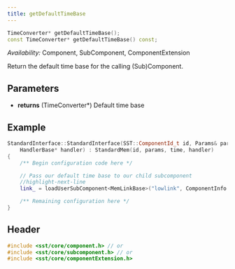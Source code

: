 ```yaml
---
title: getDefaultTimeBase
---
```


```cpp
TimeConverter* getDefaultTimeBase();
const TimeConverter* getDefaultTimeBase() const;
```
*Availability:* Component, SubComponent, ComponentExtension

Return the default time base for the calling (Sub)Component.

## Parameters
* **returns** (TimeConverter*) Default time base

## Example

<!--- SOURCE_CODE: sst-elements/src/sst/elements/memHierarchy/standardInterface.cc --->
```cpp title="Excerpt from sst-elements/src/sst/elements/memHierarchy/standardInterface.cc"
StandardInterface::StandardInterface(SST::ComponentId_t id, Params& params, TimeConverter* time,
    HandlerBase* handler) : StandardMem(id, params, time, handler)
{
    /** Begin configuration code here */

    // Pass our default time base to our child subcomponent
    //highlight-next-line
    link_ = loadUserSubComponent<MemLinkBase>("lowlink", ComponentInfo::SHARE_NONE, getDefaultTimeBase());

    /** Remaining configuration here */
}
```

## Header
```cpp
#include <sst/core/component.h> // or
#include <sst/core/subcomponent.h> // or
#include <sst/core/componentExtension.h>
```

